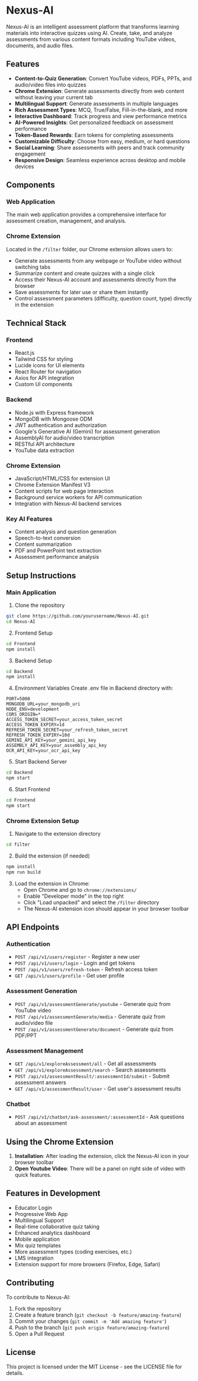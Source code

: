 # Nexus-AI

Nexus-AI is an intelligent assessment platform that transforms learning materials into interactive quizzes using AI. Create, take, and analyze assessments from various content formats including YouTube videos, documents, and audio files.



## Features

- **Content-to-Quiz Generation**: Convert YouTube videos, PDFs, PPTs, and audio/video files into quizzes
- **Chrome Extension**: Generate assessments directly from web content without leaving your current tab
- **Multilingual Support**: Generate assessments in multiple languages
- **Rich Assessment Types**: MCQ, True/False, Fill-in-the-blank, and more
- **Interactive Dashboard**: Track progress and view performance metrics
- **AI-Powered Insights**: Get personalized feedback on assessment performance
- **Token-Based Rewards**: Earn tokens for completing assessments
- **Customizable Difficulty**: Choose from easy, medium, or hard questions
- **Social Learning**: Share assessments with peers and track community engagement
- **Responsive Design**: Seamless experience across desktop and mobile devices

## Components

### Web Application
The main web application provides a comprehensive interface for assessment creation, management, and analysis.

### Chrome Extension
Located in the `/filter` folder, our Chrome extension allows users to:
- Generate assessments from any webpage or YouTube video without switching tabs
- Summarize content and create quizzes with a single click
- Access their Nexus-AI account and assessments directly from the browser
- Save assessments for later use or share them instantly
- Control assessment parameters (difficulty, question count, type) directly in the extension

## Technical Stack

### Frontend
- React.js
- Tailwind CSS for styling
- Lucide icons for UI elements
- React Router for navigation
- Axios for API integration
- Custom UI components

### Backend
- Node.js with Express framework
- MongoDB with Mongoose ODM
- JWT authentication and authorization
- Google's Generative AI (Gemini) for assessment generation
- AssemblyAI for audio/video transcription
- RESTful API architecture
- YouTube data extraction

### Chrome Extension
- JavaScript/HTML/CSS for extension UI
- Chrome Extension Manifest V3
- Content scripts for web page interaction
- Background service workers for API communication
- Integration with Nexus-AI backend services

### Key AI Features
- Content analysis and question generation
- Speech-to-text conversion
- Content summarization
- PDF and PowerPoint text extraction
- Assessment performance analysis

## Setup Instructions

### Main Application
1. Clone the repository
```bash
git clone https://github.com/yourusername/Nexus-AI.git
cd Nexus-AI
```

2. Frontend Setup
```bash
cd Frontend
npm install
```

3. Backend Setup
```bash
cd Backend
npm install
```

4. Environment Variables
Create .env file in Backend directory with:
```
PORT=5000
MONGODB_URL=your_mongodb_uri
NODE_ENV=development
CORS_ORIGIN=*
ACCESS_TOKEN_SECRET=your_access_token_secret
ACCESS_TOKEN_EXPIRY=1d
REFRESH_TOKEN_SECRET=your_refresh_token_secret
REFRESH_TOKEN_EXPIRY=10d
GEMINI_API_KEY=your_gemini_api_key
ASSEMBLY_API_KEY=your_assembly_api_key
OCR_API_KEY=your_ocr_api_key
```

5. Start Backend Server
```bash
cd Backend
npm start
```

6. Start Frontend
```bash
cd Frontend
npm start
```

### Chrome Extension Setup
1. Navigate to the extension directory
```bash
cd filter
```

2. Build the extension (if needed)
```bash
npm install
npm run build
```

3. Load the extension in Chrome:
   - Open Chrome and go to `chrome://extensions/`
   - Enable "Developer mode" in the top right
   - Click "Load unpacked" and select the `/filter` directory
   - The Nexus-AI extension icon should appear in your browser toolbar

## API Endpoints

### Authentication
- `POST /api/v1/users/register` - Register a new user
- `POST /api/v1/users/login` - Login and get tokens
- `POST /api/v1/users/refresh-token` - Refresh access token
- `GET /api/v1/users/profile` - Get user profile

### Assessment Generation
- `POST /api/v1/assessmentGenerate/youtube` - Generate quiz from YouTube video
- `POST /api/v1/assessmentGenerate/media` - Generate quiz from audio/video file
- `POST /api/v1/assessmentGenerate/document` - Generate quiz from PDF/PPT

### Assessment Management
- `GET /api/v1/exploreAssessment/all` - Get all assessments
- `GET /api/v1/exploreAssessment/search` - Search assessments
- `POST /api/v1/assessmentResult/:assessmentId/submit` - Submit assessment answers
- `GET /api/v1/assessmentResult/user` - Get user's assessment results

### Chatbot
- `POST /api/v1/chatbot/ask-assessment/:assessmentId` - Ask questions about an assessment

## Using the Chrome Extension

1. **Installation**: After loading the extension, click the Nexus-AI icon in your browser toolbar
2. **Open Youtube Video**: There will be a panel on right side of video with quick features.

## Features in Development
- Educator Login
- Progressive Web App
- Multilingual Support
- Real-time collaborative quiz taking
- Enhanced analytics dashboard
- Mobile application
- Mix quiz templates
- More assessment types (coding exercises, etc.)
- LMS integration
- Extension support for more browsers (Firefox, Edge, Safari)

## Contributing

To contribute to Nexus-AI:

1. Fork the repository
2. Create a feature branch (`git checkout -b feature/amazing-feature`)
3. Commit your changes (`git commit -m 'Add amazing feature'`)
4. Push to the branch (`git push origin feature/amazing-feature`)
5. Open a Pull Request

## License

This project is licensed under the MIT License - see the LICENSE file for details.